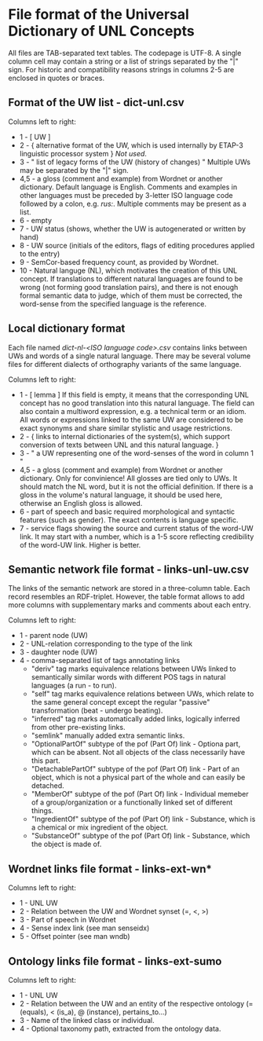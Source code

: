 File format of the Universal Dictionary of UNL Concepts 
=======================================================

All files are TAB-separated text tables. The codepage is UTF-8. 
A single column cell may contain a string or a list of strings separated by the "|" sign.
For historic and compatibility reasons strings in columns 2-5 are enclosed in quotes or braces.

Format of the UW list - dict-unl.csv
-------------------------------------

Columns left to right:
- 1 - \[ UW \]
- 2 - { alternative format of the UW, which is used internally by ETAP-3 linguistic processor system } *Not used*. 
- 3 - " list of legacy forms of the UW (history of changes) " Multiple UWs may be separated by the "|" sign.
- 4,5 - a gloss (comment and example) from Wordnet or another dictionary. Default language is English. Comments and examples in other languages must be preceded by 3-letter ISO language code followed by a colon, e.g. *rus:*. Multiple comments may be present as a list. 
- 6 - empty
- 7 - UW status (shows, whether the UW is autogenerated or written by hand) 
- 8 - UW source (initials of the editors, flags of editing procedures applied to the entry) 
- 9 - SemCor-based frequency count, as provided by Wordnet.
- 10 - Natural languge (NL), which motivates the creation of this UNL concept. If translations to different natural languages are found to be wrong (not forming good translation pairs), and there is not enough formal semantic data to judge, which of them must be corrected, the word-sense from the specified language is the reference.


Local dictionary format
-----------------------

Each file named *dict-nl-\<ISO language code\>.csv* contains links between UWs and words of a single natural language. There may be several volume files for different dialects of orthography variants of the same language.

Columns left to right:
- 1 - \[ lemma \] If this field is empty, it means that the corresponding UNL concept has no good translation into this natural language. The field can also contain a multiword expression, e.g. a technical term or an idiom. All words or expressions linked to the same UW are considered to be exact synonyms and share similar stylistic and usage restrictions.
- 2 - { links to internal dictionaries of the system(s), which support conversion of texts between UNL and this natural language. } 
- 3 - " a UW representing one of the word-senses of the word in column 1 " 
- 4,5 - a gloss (comment and example) from Wordnet or another dictionary. Only for convinience! All glosses are tied only to UWs. It should match the NL word, but it is not the official definition. If there is a gloss in the volume's natural language, it should be used here, otherwise an English gloss is allowed.
- 6 - part of speech and basic required morphological and syntactic features (such as gender). The exact contents is language specific. 
- 7 - service flags showing the source and current status of the word-UW link. It may start with a number, which is a 1-5 score reflecting credibility of the word-UW link. Higher is better.


Semantic network file format - links-unl-uw.csv
-----------------------------------------------

The links of the semantic network are stored in a three-column table. Each record resembles an RDF-triplet. However, the table format allows to add more columns with supplementary marks and comments about each entry.

Columns left to right:
- 1 - parent node (UW)
- 2 - UNL-relation corresponding to the type of the link
- 3 - daughter node (UW)
- 4 - comma-separated list of tags annotating links 
   * "deriv" tag marks equivalence relations between UWs linked to semantically similar words with different POS tags in natural languages (a run - to run).
   * "self" tag marks equivalence relations between UWs, which relate to the same general concept except the regular "passive" transformation (beat - undergo beating).
   * "inferred" tag marks automatically added links, logically inferred from other pre-existing links.
   * "semlink" manually added extra semantic links. 
   * "OptionalPartOf" subtype of the pof (Part Of) link - Optiona part, which can be absent. Not all objects of the class necessarily have this part.
   * "DetachablePartOf" subtype of the pof (Part Of) link - Part of an object, which is not a physical part of the whole and can easily be detached.
   * "MemberOf" subtype of the pof (Part Of) link - Individual memeber of a group/organization or a functionally linked set of different things.
   * "IngredientOf" subtype of the pof (Part Of) link - Substance, which is a chemical or mix ingredient of the object.
   * "SubstanceOf" subtype of the pof (Part Of) link - Substance, which the object is made of.

Wordnet links file format - links-ext-wn*
-----------------------------------------

Columns left to right:
- 1 - UNL UW
- 2 - Relation between the UW and Wordnet synset (=, <, >)
- 3 - Part of speech in Wordnet
- 4 - Sense index link (see man senseidx)
- 5 - Offset pointer (see man wndb)


Ontology links file format - links-ext-sumo
-------------------------------------------

Columns left to right:
- 1 - UNL UW
- 2 - Relation between the UW and an entity of the respective ontology (= (equals), < (is_a), @ (instance), pertains_to...)
- 3 - Name of the linked class or individual.
- 4 - Optional taxonomy path, extracted from the ontology data.

